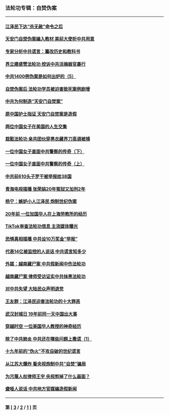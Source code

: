 ### 法轮功专辑：自焚伪案
---
#### [江泽民下达“杀无赦”命令之后](../../pages/nf5562/n13878084.md?10030430) 
#### [天安门自焚伪案编入教材 美前大使析中共用意](../../pages/nf5562/n13791932.md?10030430) 
#### [专家分析中共谎言：纂改历史和教科书](../../pages/nf5562/n13781542.md?10030430) 
#### [界立建盛赞法轮功 控诉中共活摘器官暴行](../../pages/nf5562/n13781971.md?10030430) 
#### [中共1400例伪案是如何出炉的（5）](../../pages/nf5562/n13226831.md?10030430) 
#### [自焚伪案后 法轮功学员被迫害致死案例剧增](../../pages/nf5562/n13190600.md?10030430) 
#### [中共为何制造“天安门自焚案”](../../pages/nf5562/n13183270.md?10030430) 
#### [原中国护士指证 天安门自焚案是造假](../../pages/nf5562/n13172289.md?10030430) 
#### [两位中国女子在美国的人生交集](../../pages/nf5562/n13156138.md?10030430) 
#### [栽赃法轮功 亲共团伙穿黑衣藏界刀高调被捕](../../pages/nf5562/n13073780.md?10030430) 
#### [一位中国女子直面中共警察的传奇（下）](../../pages/nf5562/n12989706.md?10030430) 
#### [一位中国女子直面中共警察的传奇（上）](../../pages/nf5562/n12985072.md?10030430) 
#### [中共前610头子罗干被举报给38国](../../pages/nf5562/n12975419.md?10030430) 
#### [青海电视插播 张荣娟20年冤狱又加刑2年](../../pages/nf5562/n12738166.md?10030430) 
#### [杨宁：嫉妒小人江泽民 炮制世纪伪案](../../pages/nf5562/n12724108.md?10030430) 
#### [20年前 一位加国华人在上海劳教所的经历](../../pages/nf5562/n12707932.md?10030430) 
#### [TikTok审查法轮功信息 主流媒体曝光](../../pages/nf5562/n12362336.md?10030430) 
#### [恐惧真相插播 中共设10万奖金“举报”](../../pages/nf5562/n12306396.md?10030430) 
#### [代表14亿被监控的人说话 中共谎言知多少](../../pages/nf5562/n12297484.md?10030430) 
#### [外媒：越南藏尸案 中共假新闻中伤法轮功](../../pages/nf5562/n12264411.md?10030430) 
#### [越南藏尸案 律师受访证实中共抹黑法轮功](../../pages/nf5562/n12261878.md?10030430) 
#### [对中共失望 大陆民众声明退党](../../pages/nf5562/n12187315.md?10030430) 
#### [王友群：江泽民迫害法轮功的十大罪恶](../../pages/nf5562/n12169074.md?10030430) 
#### [武汉封城日 19年前同一天中国出大事](../../pages/nf5562/n12150901.md?10030430) 
#### [穿越时空  一位美国华人教授的神奇经历](../../pages/nf5562/n12097460.md?10030430) 
#### [除了中共肺炎 中共还在哪些问题上撒谎（1）](../../pages/nf5562/n11955770.md?10030430) 
#### [十九年前的“伪火”不攻自破的世纪谎言](../../pages/nf5562/n11813238.md?10030430) 
#### [从江苏大爆炸 看央视炮制中共“自焚”骗局](../../pages/nf5562/n11140275.md?10030430) 
#### [为污蔑人权律师王宇 央视剪掉了什么画面？](../../pages/nf5562/n11130142.md?10030430) 
#### [聋哑人说话 中共地方官媒编造假新闻](../../pages/nf5562/n11006067.md?10030430) 

---
#### 第 [ [3](./3.md?10030430) / [2](./2.md?10030430) / [1](./1.md?10030430) ] 页
